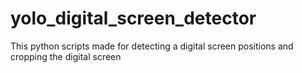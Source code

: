 # yolo_digital_screen_detector

This python scripts made for detecting a digital screen positions and cropping the digital screen
